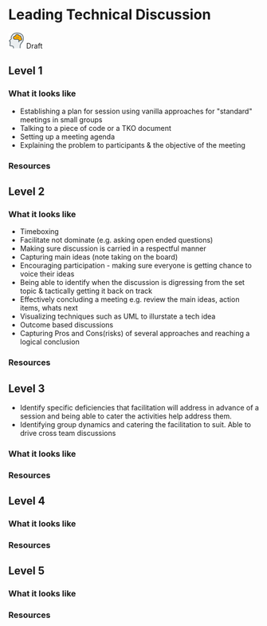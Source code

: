 # Leading Technical Discussion
![Draft](../Images/head-brains.png) Draft  


## Level 1

### What it looks like
- Establishing a plan for session using vanilla approaches for "standard" meetings in small groups
- Talking to a piece of code or a TKO document
- Setting up a meeting agenda
- Explaining the problem to participants & the objective of the meeting

### Resources

## Level 2

### What it looks like
- Timeboxing
- Facilitate not dominate (e.g. asking open ended questions)
- Making sure discussion is carried in a respectful manner
- Capturing main ideas (note taking on the board)
- Encouraging participation - making sure everyone is getting chance to voice their ideas
- Being able to identify when the discussion is digressing from the set topic & tactically getting it back on track
- Effectively concluding a meeting e.g. review the main ideas, action items, whats next
- Visualizing techniques such as UML to illurstate a tech idea
- Outcome based discussions
- Capturing Pros and Cons(risks) of several approaches and reaching a logical conclusion

### Resources

## Level 3
- Identify specific deficiencies that facilitation will address in advance of a session and being able to cater the activities help address them.
- Identifying group dynamics and catering the facilitation to suit.
Able to drive cross team discussions
### What it looks like

### Resources

## Level 4

### What it looks like

### Resources

## Level 5

### What it looks like

### Resources
